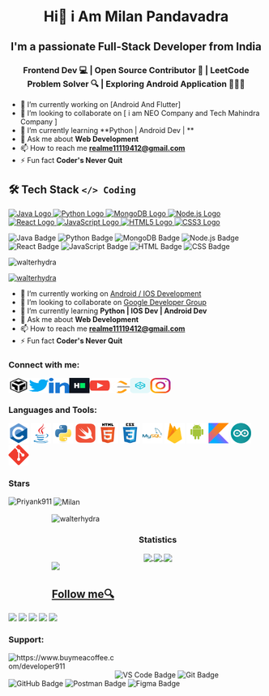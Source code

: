
<h1 align="center">Hi👋 i Am Milan Pandavadra</h1>
<h2 align="center">I'm a passionate Full-Stack Developer from India</h2>
<h3 align="center">Frontend Dev 💻 | Open Source Contributor 🤝 | LeetCode Problem Solver 🔍 | Exploring Android Application 📲🧑‍💻</h3>




- 🔭 I’m currently working on [Android And Flutter]
- 👯 I’m looking to collaborate on [ i am NEO Company and Tech Mahindra Company ]
- 🌱 I’m currently learning **Python | Android Dev | **
- 💬 Ask me about **Web Development**
- 📫 How to reach me **realme11119412@gmail.com**
- ⚡ Fun fact **Coder's Never Quit**
<h2 align="Left">🛠 Tech Stack  <code>&lt;/&gt; Coding</code>
 </h2> 


<!-- java-->
<a href="https://www.oracle.com/java/">
  <img src="https://cdn.jsdelivr.net/gh/devicons/devicon/icons/java/java-original.svg" alt="Java Logo" width="60" height="60">
  
<!-- Python -->
<a href="https://www.python.org" target="_blank">
  <img src="https://cdn.jsdelivr.net/gh/devicons/devicon/icons/python/python-original.svg" alt="Python Logo" width="60" height="60">
</a>
<!-- mondoDB -->
<a href="https://www.mongodb.com/" target="_blank">
  <img src="https://cdn.jsdelivr.net/gh/devicons/devicon/icons/mongodb/mongodb-original.svg" alt="MongoDB Logo" width="60" height="60">
</a>
<!-- Node.JS -->
<a href="https://nodejs.org/" target="_blank">
  <img src="https://cdn.jsdelivr.net/gh/devicons/devicon/icons/nodejs/nodejs-original.svg" alt="Node.js Logo" width="60" height="60">
</a>
<!-- React.JS-->
<a href="https://reactjs.org/" target="_blank">
  <img src="https://cdn.jsdelivr.net/gh/devicons/devicon/icons/react/react-original.svg" alt="React Logo" width="60" height="60">
</a>

<!-- JavaScript -->
<a href="https://developer.mozilla.org/en-US/docs/Web/JavaScript" target="_blank">
  <img src="https://cdn.jsdelivr.net/gh/devicons/devicon/icons/javascript/javascript-original.svg" alt="JavaScript Logo" width="60" height="60">
</a>
<!-- Html -->
<a href="https://developer.mozilla.org/en-US/docs/Web/HTML" target="_blank">
  <img src="https://cdn.jsdelivr.net/gh/devicons/devicon/icons/html5/html5-original.svg" alt="HTML5 Logo" width="60" height="60">
</a>
<!-- CSS -->
<a href="https://developer.mozilla.org/en-US/docs/Web/CSS" target="_blank">
  <img src="https://cdn.jsdelivr.net/gh/devicons/devicon/icons/css3/css3-original.svg" alt="CSS3 Logo" width="60" height="60">
</a>


 <img src="https://img.shields.io/badge/-Java-007396?logo=java&logoColor=white" alt="Java Badge"/> <img src="https://img.shields.io/badge/-Python-3776AB?logo=python&logoColor=white" alt="Python Badge"/>
<img src="https://img.shields.io/badge/-MongoDB-47A248?logo=mongodb&logoColor=white" alt="MongoDB Badge"/>
<img src="https://img.shields.io/badge/-Node.js-339933?logo=node.js&logoColor=white" alt="Node.js Badge"/>
<img src="https://img.shields.io/badge/-React-61DAFB?logo=react&logoColor=black" alt="React Badge"/>
<img src="https://img.shields.io/badge/-JavaScript-F7DF1E?logo=javascript&logoColor=black" alt="JavaScript Badge"/>
<img src="https://img.shields.io/badge/-HTML5-E34F26?logo=html5&logoColor=white" alt="HTML Badge"/>
<img src="https://img.shields.io/badge/-CSS3-1572B6?logo=css3&logoColor=white" alt="CSS Badge"/>

<p align="left"> <img src="https://komarev.com/ghpvc/?username=walterhydra&label=Profile%20views&color=0e75b6&style=flat" alt="walterhydra" /> </p>

<p align="left"> <a href="https://github.com/ryo-ma/github-profile-trophy"><img src="https://github-profile-trophy.vercel.app/?username=walterhydra&theme=" alt="walterhydra" /></a> </p>

- 🔭 I’m currently working on [Android / IOS Development ](https://github.com/walterhydra?tab=repositories)
- 👯 I’m looking to collaborate on [Google Developer Group ](https://g.dev/Developer_walterhydra)
- 🌱 I’m currently learning **Python | IOS Dev | Android Dev**
- 💬 Ask me about **Web Development**
- 📫 How to reach me **realme11119412@gmail.com**
- ⚡ Fun fact **Coder's Never Quit**

</div><h3 align="left">Connect with me:</h3>
<p align="left">
<a href="https://codesandbox.io/u/walterhydra" target="blank"><img align="center" src="https://raw.githubusercontent.com/teamedwardforever/Readme-Generator/71f25dd8b98329b168142a6b782a107b75eab178/svg/Social/codesandbox.svg" alt="walterhydra" height="30" width="40" /></a><a href="https://x.com/walterhydra" target="blank"><img align="center" src="https://raw.githubusercontent.com/teamedwardforever/Readme-Generator/71f25dd8b98329b168142a6b782a107b75eab178/svg/Social/twitter.svg" alt="milan-pandavdara" height="30" width="40" /></a><a href="https://www.linkedin.com/in/milan-pandavdara/" target="blank"><img align="center" src="https://raw.githubusercontent.com/teamedwardforever/Readme-Generator/71f25dd8b98329b168142a6b782a107b75eab178/svg/Social/linked-in-alt.svg" alt="Milan Pandavadra" height="30" width="40" /></a><a href="https://www.hackerrank.com/profile/cocattacker85" target="blank"><img align="center" src="https://raw.githubusercontent.com/teamedwardforever/Readme-Generator/71f25dd8b98329b168142a6b782a107b75eab178/svg/Social/hackerrank.svg" alt="Coder_Priyank" height="30" width="40" /></a><a href="https://www.youtube.com/@Milan-kv3gw" target="blank"><img align="center" src="https://raw.githubusercontent.com/teamedwardforever/Readme-Generator/71f25dd8b98329b168142a6b782a107b75eab178/svg/Social/youtube.svg" alt="Milan" height="30" width="40" /></a><a href="https://leetcode.com/u/walterhydra/" target="blank"><img align="center" src="https://raw.githubusercontent.com/teamedwardforever/Readme-Generator/71f25dd8b98329b168142a6b782a107b75eab178/svg/Social/leet-code.svg" alt="walterhydra" height="30" width="40" /></a><a href="https://codepen.io/walterhydra" target="blank"><img align="center" src="https://raw.githubusercontent.com/teamedwardforever/Readme-Generator/71f25dd8b98329b168142a6b782a107b75eab178/svg/Social/codepen.svg" alt="walterhydra" height="30" width="40" /></a><a href="https://www.instagram.com/m_i_l_a_n.p/" target="blank"><img align="center" src="https://raw.githubusercontent.com/teamedwardforever/Readme-Generator/71f25dd8b98329b168142a6b782a107b75eab178/svg/Social/instagram.svg" alt="Milan" height="30" width="40" /></a></p>

<h3 align="left">Languages and Tools:</h3>
<p align="left">
<img src="https://raw.githubusercontent.com/teamedwardforever/Readme-Generator/71f25dd8b98329b168142a6b782a107b75eab178/svg/Skills/Languages/c-original.svg" alt="C" width="40" height="40"/>
<img src="https://raw.githubusercontent.com/teamedwardforever/Readme-Generator/71f25dd8b98329b168142a6b782a107b75eab178/svg/Skills/Languages/java-original.svg" alt="Java" width="40" height="40"/>
<img src="https://raw.githubusercontent.com/teamedwardforever/Readme-Generator/71f25dd8b98329b168142a6b782a107b75eab178/svg/Skills/Languages/python-original.svg" alt="Python" width="40" height="40"/>
<img src="https://raw.githubusercontent.com/teamedwardforever/Readme-Generator/71f25dd8b98329b168142a6b782a107b75eab178/svg/Skills/Languages/swift-original.svg" alt="Swift" width="40" height="40"/>
<img src="https://raw.githubusercontent.com/teamedwardforever/Readme-Generator/71f25dd8b98329b168142a6b782a107b75eab178/svg/Skills/Frontend/html5-original-wordmark.svg" alt="HTML" width="40" height="40"/>
<img src="https://raw.githubusercontent.com/teamedwardforever/Readme-Generator/71f25dd8b98329b168142a6b782a107b75eab178/svg/Skills/Frontend/css3-original-wordmark.svg" alt="Css" width="40" height="40"/>
<img src="https://raw.githubusercontent.com/teamedwardforever/Readme-Generator/71f25dd8b98329b168142a6b782a107b75eab178/svg/Skills/Database/mysql-original-wordmark.svg" alt="Mysql" width="40" height="40"/>
<img src="https://raw.githubusercontent.com/teamedwardforever/Readme-Generator/71f25dd8b98329b168142a6b782a107b75eab178/svg/Skills/BackendService/firebase-icon.svg" alt="Firebase" width="40" height="40"/>
<img src="https://raw.githubusercontent.com/teamedwardforever/Readme-Generator/71f25dd8b98329b168142a6b782a107b75eab178/svg/Skills/Mobile/android-original-wordmark.svg" alt="Android" width="40" height="40"/>
<img src="https://raw.githubusercontent.com/teamedwardforever/Readme-Generator/71f25dd8b98329b168142a6b782a107b75eab178/svg/Skills/Mobile/kotlinlang-icon.svg" alt="Kotlin" width="40" height="40"/>
<img src="https://raw.githubusercontent.com/teamedwardforever/Readme-Generator/71f25dd8b98329b168142a6b782a107b75eab178/svg/Skills/Other/arduino-1.svg" alt="Arduino" width="40" height="40"/>
<img src="https://raw.githubusercontent.com/teamedwardforever/Readme-Generator/71f25dd8b98329b168142a6b782a107b75eab178/svg/Skills/Other/git-scm-icon.svg" alt="Git" width="40" height="40"/>
</p>

<h3 align="left">Stars</h3>
<img align="left" height="180em" src="https://github-readme-stats.vercel.app/api/top-langs/?username=Priyank911&layout=compact&theme=dark" alt=Priyank911 />

<p>&nbsp;<img align="center" height="180em" src="https://github-readme-stats.vercel.app/api?username=walterhydra&show_icons=true&locale=en&theme=dark" alt="Milan" /></p>

<p><img align="center" height="180em" src="https://github-readme-streak-stats.herokuapp.com/?user=walterhydra&theme=" alt="walterhydra" /></p>

<h3 align="center">Statistics</h3>
<div align="center">
<a href="https://github.com/walterhydra">
<img align="center" src="http://github-profile-summary-cards.vercel.app/api/cards/stats?username=walterhydra&theme=2077" height="180em" />
<img align="center" src="http://github-profile-summary-cards.vercel.app/api/cards/most-commit-language?username=walterhydra&theme=2077" height="180em" />
<img align="center" src="http://github-profile-summary-cards.vercel.app/api/cards/repos-per-language?username=walterhydra&theme=2077" height="180em" />
</div>
  <img src="https://user-images.githubusercontent.com/73097560/115834477-dbab4500-a447-11eb-908a-139a6edaec5c.gif">

<p>
  <h2>Follow me🔍</h2>
  <div> <a href="https://x.com/walterhydra" target="_blank"><img src="https://img.shields.io/badge/Twitter-1DA1F2?style=for-the-badge&logo=twitter&logoColor=white" target="_blank"></a>
<a href="https://www.linkedin.com/in/milan-pandavdara/" target="_blank"><img src="https://img.shields.io/badge/LinkedIn-0077B5?style=for-the-badge&logo=linkedin&logoColor=white" target="_blank"></a>
<a href="https://github.com/walterhydra" target="_blank"><img src="https://img.shields.io/badge/GitHub-100000?style=for-the-badge&logo=github&logoColor=white" target="_blank"></a>
<a href="https://www.instagram.com/m_i_l_a_n.p/" target="_blank"><img src="https://img.shields.io/badge/Instagram-E4405F?style=for-the-badge&logo=instagram&logoColor=white" target="_blank"></a>
<a href = "mailto:realme11119412@gmail.com"><img src="https://img.shields.io/badge/-Gmail-%23333?style=for-the-badge&logo=gmail&logoColor=white" target="_blank"></a>
</p>
    
<h3 align="left">Support:</h3>
<p><a href="https://buymeacoffee.com/walterhydra"> <img align="left" src="https://cdn.buymeacoffee.com/buttons/v2/default-yellow.png" height="50" width="210" alt="https://www.buymeacoffee.com/developer911" /></a></p><br><br>


 

<img src="https://img.shields.io/badge/-VS%20Code-007ACC?logo=visual-studio-code&logoColor=white" alt="VS Code Badge"/>
<img src="https://img.shields.io/badge/-Git-F05032?logo=git&logoColor=white" alt="Git Badge"/>
<img src="https://img.shields.io/badge/-GitHub-181717?logo=github&logoColor=white" alt="GitHub Badge"/>
<img src="https://img.shields.io/badge/-Postman-FF6C37?logo=postman&logoColor=white" alt="Postman Badge"/>
<img src="https://img.shields.io/badge/-Figma-F24E1E?logo=figma&logoColor=white" alt="Figma Badge"/>


